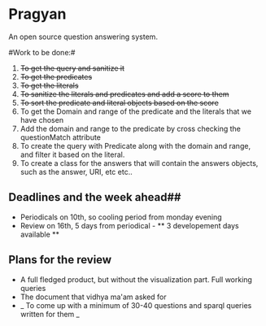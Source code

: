 Pragyan
=======

An open source question answering system.

#Work to be done:#

1. <del> To get the query and sanitize it</del>
2. <del> To get the predicates</del>
3. <del> To get the literals </del>
4. <del> To sanitize the literals and predicates and add a score to them </del>
5. <del> To sort the predicate and literal objects based on the score </del>
6.  To get the Domain and range of the predicate and the literals that we have chosen
7.  Add the domain and range to the predicate by cross checking the questionMatch attribute
8.  To create the query with Predicate along with the domain and range, and filter it based on the literal.
9.  To create a class for the answers that will contain the answers objects, such as the answer, URI, etc etc..


## Deadlines and the week ahead##
- Periodicals on 10th, so cooling period from monday evening
- Review on 16th, 5 days from periodical -  ** 3 developement days available **

## Plans for the review ##
* A full fledged product, but without the visualization part. Full working queries
* The document that vidhya ma'am asked for
* _ To come up with a minimum of 30-40 questions and sparql queries written for them _ 
